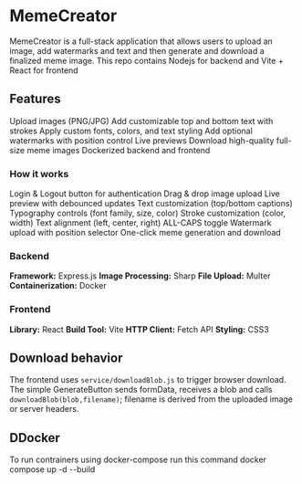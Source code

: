 # MemeCreator
MemeCreator is a full-stack application that allows users to upload an image, add watermarks and text and then generate and download a finalized meme image. This repo contains Nodejs for backend and Vite + React for frontend

## Features
  Upload images (PNG/JPG)
  Add customizable top and bottom text with strokes
  Apply custom fonts, colors, and text styling
  Add optional watermarks with position control
  Live previews
  Download high-quality full-size meme images
  Dockerized backend and frontend 

  ### How it works
Login & Logout button for authentication
Drag & drop image upload
Live preview with debounced updates
Text customization (top/bottom captions)
Typography controls (font family, size, color)
Stroke customization (color, width)
Text alignment (left, center, right)
ALL-CAPS toggle
Watermark upload with position selector
One-click meme generation and download

### Backend
**Framework:** Express.js
**Image Processing:** Sharp
**File Upload:** Multer
**Containerization:** Docker

### Frontend
**Library:** React
**Build Tool:** Vite
**HTTP Client:** Fetch API
 **Styling:** CSS3

 ## Download behavior 
The frontend uses `service/downloadBlob.js` to trigger browser download.
The simple GenerateButton sends formData, receives a blob and calls `downloadBlob(blob,filename)`; filename is derived from the uploaded image or server headers.

## DDocker
To run contrainers using docker-compose run this command docker compose up -d --build